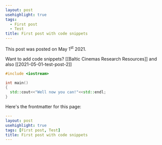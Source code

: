 ```yaml
---
layout: post
usehighlight: true
tags:
  - First post
  - Test
title: First post with code snippets
---
```


This post was posted on May 1<sup>st</sup> 2021. 

Want to add code snippets? [[Baltic Cinemas Research Resources]]
and also [[2021-05-01-test-post-2]]

```c++
#include <iostream>

int main()
{
  std::cout<<"Well now you can!"<<std::endl;
}
```

Here's the frontmatter for this page:

```yaml
---
layout: post
usehighlight: true
tags: [First post, Test]
title: First post with code snippets
---
```
